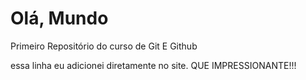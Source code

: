 # Olá, Mundo
 Primeiro Repositório do curso de Git E Github

essa linha eu adicionei diretamente no site. QUE IMPRESSIONANTE!!!
